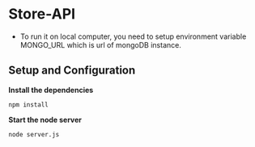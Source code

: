 # Store-API

- To run it on local computer, you need to setup environment variable MONGO_URL which is url of mongoDB instance.

## Setup and Configuration

**Install the dependencies**

```
npm install
```

**Start the node server**

```
node server.js
```
